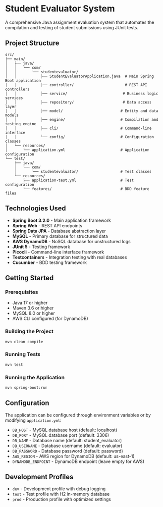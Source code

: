 # Student Evaluator System

A comprehensive Java assignment evaluation system that automates the compilation and testing of student submissions using JUnit tests.

## Project Structure

```
src/
├── main/
│   ├── java/
│   │   └── com/
│   │       └── studentevaluator/
│   │           ├── StudentEvaluatorApplication.java  # Main Spring Boot application
│   │           ├── controller/                       # REST API controllers
│   │           ├── service/                         # Business logic services
│   │           ├── repository/                      # Data access layer
│   │           ├── model/                          # Entity and data models
│   │           ├── engine/                         # Compilation and testing engine
│   │           ├── cli/                            # Command-line interface
│   │           └── config/                         # Configuration classes
│   └── resources/
│       └── application.yml                         # Application configuration
└── test/
    ├── java/
    │   └── com/
    │       └── studentevaluator/                   # Test classes
    └── resources/
        ├── application-test.yml                    # Test configuration
        └── features/                               # BDD feature files
```

## Technologies Used

- **Spring Boot 3.2.0** - Main application framework
- **Spring Web** - REST API endpoints
- **Spring Data JPA** - Database abstraction layer
- **MySQL** - Primary database for structured data
- **AWS DynamoDB** - NoSQL database for unstructured logs
- **JUnit 5** - Testing framework
- **Picocli** - Command-line interface framework
- **Testcontainers** - Integration testing with real databases
- **Cucumber** - BDD testing framework

## Getting Started

### Prerequisites

- Java 17 or higher
- Maven 3.6 or higher
- MySQL 8.0 or higher
- AWS CLI configured (for DynamoDB)

### Building the Project

```bash
mvn clean compile
```

### Running Tests

```bash
mvn test
```

### Running the Application

```bash
mvn spring-boot:run
```

## Configuration

The application can be configured through environment variables or by modifying `application.yml`:

- `DB_HOST` - MySQL database host (default: localhost)
- `DB_PORT` - MySQL database port (default: 3306)
- `DB_NAME` - Database name (default: student_evaluator)
- `DB_USERNAME` - Database username (default: evaluator)
- `DB_PASSWORD` - Database password (default: password)
- `AWS_REGION` - AWS region for DynamoDB (default: us-east-1)
- `DYNAMODB_ENDPOINT` - DynamoDB endpoint (leave empty for AWS)

## Development Profiles

- `dev` - Development profile with debug logging
- `test` - Test profile with H2 in-memory database
- `prod` - Production profile with optimized settings